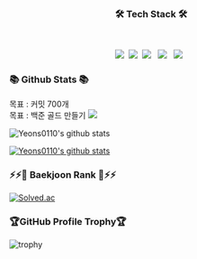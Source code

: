 <!--
**Yeons0110/Yeons0110** is a ✨ _special_ ✨ repository because its `README.md` (this file) appears on your GitHub profile.

Here are some ideas to get you started:

- 🔭 I’m currently working on ...
- 🌱 I’m currently learning ...
- 👯 I’m looking to collaborate on ...
- 🤔 I’m looking for help with ...
- 💬 Ask me about ...
- 📫 How to reach me: ...
- 😄 Pronouns: ...
- ⚡ Fun fact: ...
-->

<h3 align="center"><b> 🛠 Tech Stack 🛠 </b></h3>
</br>
<p align="center">
<img src="https://img.shields.io/badge/Node.js-339933?style=flat-square&logo=Node.js&logoColor=white"/></a>&nbsp
<img src="https://img.shields.io/badge/c++-00599C?style=flat-square&logo=c%2B%2B&logoColor=white"/></a>&nbsp
<img src="https://img.shields.io/badge/JavaScript-F7DF1E?style=flat-square&logo=JavaScript&logoColor=white"/></a> &nbsp
<img src="https://img.shields.io/badge/HTML5-E34F26?style=flat-square&logo=HTML5&logoColor=white"/></a> &nbsp
<img src="https://img.shields.io/badge/CSS3-1572B6?style=flat-square&logo=CSS3&logoColor=white"/></a> &nbsp
 </p>

<h3><b> 📚 Github Stats 📚 </b></h3>
목표 : 커밋 700개 <br>
목표 : 백준 골드 만들기
<img src="http://mazandi.herokuapp.com/api?handle={syg01103}&theme=cold"/>


![Yeons0110's github stats](https://github-readme-stats.vercel.app/api?username=Yeons0110&show_icons=true&theme=gruvbox_light)

[![Yeons0110's github stats](https://github-readme-stats.vercel.app/api/top-langs/?username=Yeons0110&show_icons=true&hide_border=true&title_color=004386&theme=gruvbox_light&icon_color=004386&layout=compact)](https://github.com/Yeons0110)

<h3> ⚡⚡🧸 Baekjoon Rank 🧸⚡⚡</h3>

[![Solved.ac](http://mazassumnida.wtf/api/v2/generate_badge?boj=syg01103)](https://solved.ac/syg01103)





<h3>🏆GitHub Profile Trophy🏆</h3>

![trophy](https://github-profile-trophy.vercel.app/?username=Yeons0110&aline:center&theme=gruvbox_light&column=7)

